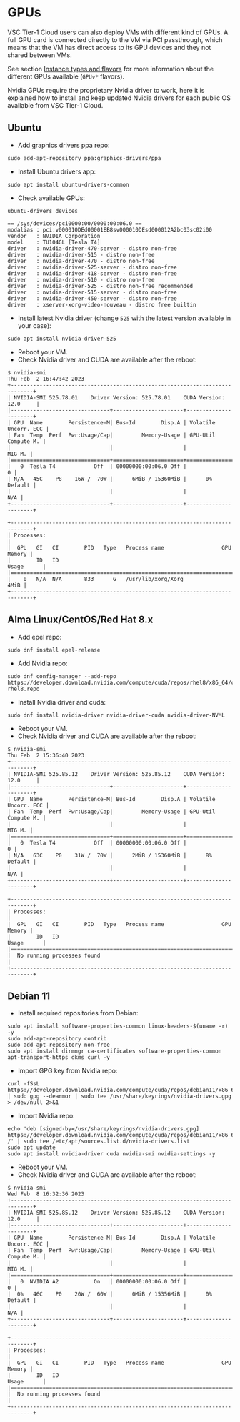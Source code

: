 # GPUs

VSC Tier-1 Cloud users can also deploy VMs with different kind of GPUs.
A full GPU card is connected directly to the VM via PCI passthrough, which
means that the VM has direct access to its GPU devices and they not shared
between VMs.

See section [Instance types and flavors](flavors.md#instance-types-and-flavors)
for more information about the different GPUs available (`GPUv*` flavors).

Nvidia GPUs require the proprietary Nvidia driver to work, here it is explained how to install
and keep updated Nvidia drivers for each public OS available from VSC Tier-1 Cloud.

## Ubuntu
* Add graphics drivers ppa repo:
```shell
sudo add-apt-repository ppa:graphics-drivers/ppa
```

* Install Ubuntu drivers app:
```shell
sudo apt install ubuntu-drivers-common
```
     
* Check available GPUs:

```shell
ubuntu-drivers devices
```

```console
== /sys/devices/pci0000:00/0000:00:06.0 ==
modalias : pci:v000010DEd00001EB8sv000010DEsd000012A2bc03sc02i00
vendor   : NVIDIA Corporation
model    : TU104GL [Tesla T4]
driver   : nvidia-driver-470-server - distro non-free
driver   : nvidia-driver-515 - distro non-free
driver   : nvidia-driver-470 - distro non-free
driver   : nvidia-driver-525-server - distro non-free
driver   : nvidia-driver-418-server - distro non-free
driver   : nvidia-driver-510 - distro non-free
driver   : nvidia-driver-525 - distro non-free recommended
driver   : nvidia-driver-515-server - distro non-free
driver   : nvidia-driver-450-server - distro non-free
driver   : xserver-xorg-video-nouveau - distro free builtin
```

* Install latest Nvidia driver (change `525` with the latest version available in your case):
```shell
sudo apt install nvidia-driver-525
```

* Reboot your VM.
* Check Nvidia driver and CUDA are available after the reboot:
```console
$ nvidia-smi
Thu Feb  2 16:47:42 2023
+-----------------------------------------------------------------------------+
| NVIDIA-SMI 525.78.01    Driver Version: 525.78.01    CUDA Version: 12.0     |
|-------------------------------+----------------------+----------------------+
| GPU  Name        Persistence-M| Bus-Id        Disp.A | Volatile Uncorr. ECC |
| Fan  Temp  Perf  Pwr:Usage/Cap|         Memory-Usage | GPU-Util  Compute M. |
|                               |                      |               MIG M. |
|===============================+======================+======================|
|   0  Tesla T4            Off  | 00000000:00:06.0 Off |                    0 |
| N/A   45C    P8    16W /  70W |      6MiB / 15360MiB |      0%      Default |
|                               |                      |                  N/A |
+-------------------------------+----------------------+----------------------+
                                                                                
+-----------------------------------------------------------------------------+
| Processes:                                                                  |
|  GPU   GI   CI        PID   Type   Process name                  GPU Memory |
|        ID   ID                                                   Usage      |
|=============================================================================|
|    0   N/A  N/A       833      G   /usr/lib/xorg/Xorg                  4MiB |
+-----------------------------------------------------------------------------+
```


## Alma Linux/CentOS/Red Hat 8.x


* Add epel repo:
```shell
sudo dnf install epel-release
```

* Add Nvidia repo:
```shell
sudo dnf config-manager --add-repo https://developer.download.nvidia.com/compute/cuda/repos/rhel8/x86_64/cuda-rhel8.repo
```

* Install Nvidia driver and cuda:
```shell
sudo dnf install nvidia-driver nvidia-driver-cuda nvidia-driver-NVML
```

* Reboot your VM.
* Check Nvidia driver and CUDA are available after the reboot:
```console
$ nvidia-smi
Thu Feb  2 15:36:40 2023       
+-----------------------------------------------------------------------------+
| NVIDIA-SMI 525.85.12    Driver Version: 525.85.12    CUDA Version: 12.0     |
|-------------------------------+----------------------+----------------------+
| GPU  Name        Persistence-M| Bus-Id        Disp.A | Volatile Uncorr. ECC |
| Fan  Temp  Perf  Pwr:Usage/Cap|         Memory-Usage | GPU-Util  Compute M. |
|                               |                      |               MIG M. |
|===============================+======================+======================|
|   0  Tesla T4            Off  | 00000000:00:06.0 Off |                    0 |
| N/A   63C    P0    31W /  70W |      2MiB / 15360MiB |      8%      Default |
|                               |                      |                  N/A |
+-------------------------------+----------------------+----------------------+
                                                                                
+-----------------------------------------------------------------------------+
| Processes:                                                                  |
|  GPU   GI   CI        PID   Type   Process name                  GPU Memory |
|        ID   ID                                                   Usage      |
|=============================================================================|
|  No running processes found                                                 |
+-----------------------------------------------------------------------------+
```


## Debian 11

* Install required repositories from Debian:
```shell
sudo apt install software-properties-common linux-headers-$(uname -r) -y
sudo add-apt-repository contrib
sudo add-apt-repository non-free
sudo apt install dirmngr ca-certificates software-properties-common apt-transport-https dkms curl -y
```

* Import GPG key from Nvidia repo:
```shell
curl -fSsL https://developer.download.nvidia.com/compute/cuda/repos/debian11/x86_64/3bf863cc.pub | sudo gpg --dearmor | sudo tee /usr/share/keyrings/nvidia-drivers.gpg > /dev/null 2>&1
```
 
* Import Nvidia repo:
```shell
echo 'deb [signed-by=/usr/share/keyrings/nvidia-drivers.gpg] https://developer.download.nvidia.com/compute/cuda/repos/debian11/x86_64/ /' | sudo tee /etc/apt/sources.list.d/nvidia-drivers.list
sudo apt update
sudo apt install nvidia-driver cuda nvidia-smi nvidia-settings -y
```

* Reboot your VM.
* Check Nvidia driver and CUDA are available after the reboot:
```console
$ nvidia-smi
Wed Feb  8 16:32:36 2023       
+-----------------------------------------------------------------------------+
| NVIDIA-SMI 525.85.12    Driver Version: 525.85.12    CUDA Version: 12.0     |
|-------------------------------+----------------------+----------------------+
| GPU  Name        Persistence-M| Bus-Id        Disp.A | Volatile Uncorr. ECC |
| Fan  Temp  Perf  Pwr:Usage/Cap|         Memory-Usage | GPU-Util  Compute M. |
|                               |                      |               MIG M. |
|===============================+======================+======================|
|   0  NVIDIA A2           On   | 00000000:00:06.0 Off |                    0 |
|  0%   46C    P0    20W /  60W |      0MiB / 15356MiB |      0%      Default |
|                               |                      |                  N/A |
+-------------------------------+----------------------+----------------------+
                                                                               
+-----------------------------------------------------------------------------+
| Processes:                                                                  |
|  GPU   GI   CI        PID   Type   Process name                  GPU Memory |
|        ID   ID                                                   Usage      |
|=============================================================================|
|  No running processes found                                                 |
+-----------------------------------------------------------------------------+
```

